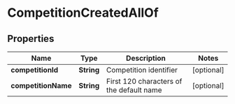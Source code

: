 

# CompetitionCreatedAllOf


## Properties

Name | Type | Description | Notes
------------ | ------------- | ------------- | -------------
**competitionId** | **String** | Competition identifier |  [optional]
**competitionName** | **String** | First 120 characters of the default name |  [optional]



